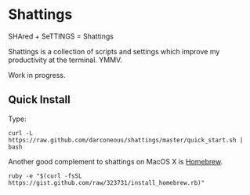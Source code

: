 
# Shattings #

SHAred + SeTTINGS = Shattings

Shattings is a collection of scripts and settings which improve my productivity at the terminal. YMMV.

Work in progress.

## Quick Install ##

Type:

    curl -L https://raw.github.com/darconeous/shattings/master/quick_start.sh | bash

Another good complement to shattings on MacOS X is [Homebrew](http://mxcl.github.com/homebrew/).

    ruby -e "$(curl -fsSL https://gist.github.com/raw/323731/install_homebrew.rb)"


